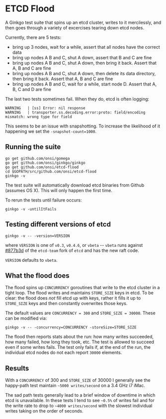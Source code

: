 # ETCD Flood

A Ginkgo test suite that spins up an etcd cluster, writes to it mercilessly, and then goes through a variety of excercises tearing down etcd nodes.

Currently, there are 5 tests:

- bring up 3 nodes, wait for a while, assert that all nodes have the correct data
- bring up nodes A B and C, shut A down, assert that B and C are fine
- bring up nodes A B and C, shut A down, then bring it back.  Assert that A, B and C are fine
- bring up nodes A B and C, shut A down, then delete its data directory, then bring it back.  Assert that A, B and C are fine
- bring up nodes A B and C, wait for a while, start node D.  Assert that A, B, C and D are fine

The last two tests sometimes fail.  When they do, etcd is often logging:

```
WARNING   | [ss] Error: nil response
WARNING   | transporter.ss.decoding.error:proto: field/encoding mismatch: wrong type for field
```

This seems to be an issue with snapshotting.  To increase the likelihood of it happening we set the `-snapshot-count=1000`.

## Running the suite

```
go get github.com/onsi/gomega
go get github.com/onsi/ginkgo/ginkgo
go get github.com/onsi/etcd-flood
cd $GOPATH/src/github.com/onsi/etcd-flood
ginkgo -v
```

The test suite will automatically download etcd binaries from Github (assumes OS X).  This will only happen the first time.

To rerun the tests until failure occurs:

```
ginkgo -v -untilItFails
```

## Testing different versions of etcd

```
ginkgo -v -- -version=VERSION
```

where `VERSION` is one of `v0.3`, `v0.4.6`, or `vbeta` -- `vbeta` runs against [#877b3d](https://github.com/etcd-team/etcd) of the `etcd-team` fork of `etcd` and has the new raft code.

`VERSION` defaults to `vbeta`.

## What the flood does

The flood spins up `CONCURRENCY` goroutines that write to the etcd cluster in a tight loop.  The flood writes and maintains `STORE_SIZE` keys in etcd.  To be clear: the flood does *not* fill etcd up with keys, rather it fills it up to `STORE_SIZE` keys and then constantly overwrites those keys.

The default values are `CONCURRENCY = 300` and `STORE_SIZE = 30000`.  These can be modified via:

```
ginkgo -v -- -concurrency=CONCURRENCY -storeSize=STORE_SIZE
```

The flood then reports stats about the run: how many writes succeeded, how many failed, how long they took, etc.  The test is allowed to succeed even if some writes fails.  The test only fails if, at the end of the run, the individual etcd nodes do not each report `30000` elements.

## Results

With a `CONCURRENCY` of 300 and `STORE_SIZE` of 30000 I generally see the happy-path test maintain `~5000 writes/second` on a 3.4 GHz i7 iMac.

The sad path tests generally lead to a brief window of downtime in which etcd is unavailable.  In these tests I tend to see `~0.5%` of writes fail and for the write rate to drop to `~4000 writes/second` with the slowest individual writes taking on the order of seconds.

